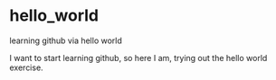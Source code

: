 # hello_world
learning github via hello world

I want to start learning github, so here I am, trying out the hello world exercise.
